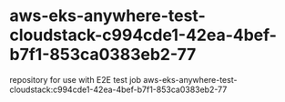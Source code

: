 # aws-eks-anywhere-test-cloudstack-c994cde1-42ea-4bef-b7f1-853ca0383eb2-77
repository for use with E2E test job aws-eks-anywhere-test-cloudstack:c994cde1-42ea-4bef-b7f1-853ca0383eb2-77
